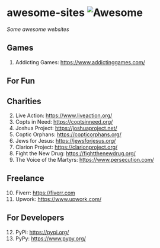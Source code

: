 # awesome-sites ![Awesome](https://cdn.rawgit.com/sindresorhus/awesome/d7305f38d29fed78fa85652e3a63e154dd8e8829/media/badge.svg)
*Some awesome websites*

## Games
1. Addicting Games: https://www.addictinggames.com/

## For Fun

## Charities
2. Live Action: https://www.liveaction.org/
3. Copts in Need: https://coptsinneed.org/
4. Joshua Project: https://joshuaproject.net/
5. Coptic Orphans: https://copticorphans.org/
6. Jews for Jesus: https://jewsforjesus.org/
7. Clarion Project: https://clarionproject.org/
8. Fight the New Drug: https://fightthenewdrug.org/
9. The Voice of the Martyrs: https://www.persecution.com/

## Freelance
10. Fiverr: https://fiverr.com
11. Upwork: https://www.upwork.com/

## For Developers
12. PyPi: https://pypi.org/  
13. PyPy: https://www.pypy.org/
